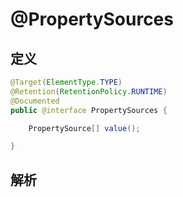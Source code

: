 # @PropertySources

## 定义

```java
@Target(ElementType.TYPE)
@Retention(RetentionPolicy.RUNTIME)
@Documented
public @interface PropertySources {

	PropertySource[] value();

}
```

## 解析



